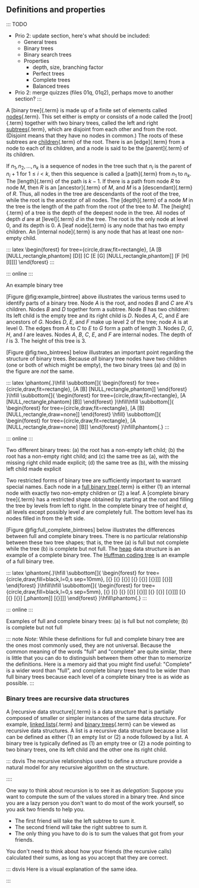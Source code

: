 
## Definitions and properties

::: TODO
- Prio 2: update section, here's what should be included:
    - General trees
    - Binary trees
    - Binary search trees
    - Properties
        - depth, size, branching factor
        - Perfect trees
        - Complete trees
        - Balanced trees
- Prio 2: merge quizzes (files 01q, 01q2), perhaps move to another section?
:::

A [binary tree]{.term} is made up of a finite
set of elements called [nodes](#node){.term}.
This set either is empty or consists of a node called the
[root]{.term} together with two binary trees,
called the left and right [subtrees](#subtree){.term}, which are disjoint from each other and from the root.
(Disjoint means that they have no nodes in common.) The roots of these
subtrees are [children](#child){.term} of the
root. There is an [edge]{.term} from a node to
each of its children, and a node is said to be the
[parent]{.term} of its children.

If $n_1, n_2, ..., n_k$ is a sequence of nodes in the tree such that
$n_i$ is the parent of $n_i+1$ for $1 \leq i < k$, then this sequence is
called a [path]{.term} from $n_1$ to $n_k$. The
[length]{.term} of the path is $k-1$. If there
is a path from node $R$ to node $M$, then $R$ is an
[ancestor]{.term} of $M$, and $M$ is a
[descendant]{.term} of $R$. Thus, all nodes in
the tree are descendants of the root of the tree, while the root is the
ancestor of all nodes. The [depth]{.term} of a
node $M$ in the tree is the length of the path from the root of the tree
to $M$. The [height]{.term} of a tree is the
depth of the deepest node in the tree. All nodes of depth $d$ are at
[level]{.term} $d$ in the tree. The root is the
only node at level 0, and its depth is 0. A
[leaf node]{.term} is any node that has two
empty children. An [internal node]{.term} is any
node that has at least one non-empty child.

<div id="fig:example_bintree">

::: latex
\begin{forest}
for tree={circle,draw,fit=rectangle},
[A [B [NULL,rectangle,phantom] [D]] [C [E [G] [NULL,rectangle,phantom]] [F [H] [I]]]]
\end{forest}
:::

::: online
<inlineav id="BinExampCON" src="Binary/BinExampCON.js" name="Binary/BinExampCON" links="Binary/BinExampCON.css" static/>
:::

An example binary tree
</div>

<!-- Alternative, use GraphViz:
```{.graphviz dpi=200 width=50mm #fig:example_bintree caption="Example binary tree"}
graph {
ranksep=0.3;
node [shape=circle];
{ node [shape=point, style=invis]; A0 A1 B0 B1 C0 E0 }

A -- B; A -- C;
{ rank=same; B -- A0 -- A1 -- C [style=invis] }

B -- D; C -- E; C -- F;
{ edge [style=invis]; B -- B0; B -- B1; C -- C0 }
{ rank=same; B0 -- B1 -- D -- E -- C0 -- F [style=invis] }

E -- G; F -- H; F -- I;
{ edge [style=invis]; E -- E0 }
{ rank=same; G -- E0 -- H -- I [style=invis] }
}
```
-->

[Figure @fig:example_bintree] above illustrates
the various terms used to identify parts of a binary tree.
Node $A$ is the root, and nodes $B$ and $C$ are $A$'s children.
Nodes $B$ and $D$ together form a subtree. Node $B$ has two
children: Its left child is the empty tree and its right child is $D$.
Nodes $A$, $C$, and $E$ are ancestors of $G$. Nodes $D$, $E$, and $F$
make up level 2 of the tree; node $A$ is at level 0. The edges from $A$
to $C$ to $E$ to $G$ form a path of length 3. Nodes $D$, $G$, $H$, and
$I$ are leaves. Nodes $A$, $B$, $C$, $E$, and $F$ are internal nodes.
The depth of $I$ is 3. The height of this tree is 3.


[Figure @fig:two_bintrees] below illustrates an important
point regarding the structure of binary trees. Because *all* binary tree
nodes have two children (one or both of which might be empty), the two
binary trees (a) and (b) in the figure are *not* the same.

<div id="fig:two_bintrees">

::: latex
\phantom{.}\hfill
\subbottom[]{
    \begin{forest}
    for tree={circle,draw,fit=rectangle}, [A [B] [NULL,rectangle,phantom]]
    \end{forest}
}\hfill
\subbottom[]{
    \begin{forest}
    for tree={circle,draw,fit=rectangle}, [A [NULL,rectangle,phantom] [B]]
    \end{forest}
}\hfill\hfill
\subbottom[]{
    \begin{forest}
    for tree={circle,draw,fit=rectangle}, [A [B] [NULL,rectangle,draw=none]]
    \end{forest}
\hfill}
\subbottom[]{
    \begin{forest}
    for tree={circle,draw,fit=rectangle}, [A [NULL,rectangle,draw=none] [B]]
    \end{forest}
}\hfill\phantom{.}
:::

::: online
<inlineav id="BinDiffCON" src="Binary/BinDiffCON.js" name="Binary/BinDiffCON" static/>
:::

Two different binary trees:
(a) the root has a non-empty left child;
(b) the root has a non-empty right child; and
(c) the same tree as (a), with the missing right child made explicit;
(d) the same tree as (b), with the missing left child made explicit
</div>

Two restricted forms of binary tree are sufficiently important to
warrant special names. Each node in a
[full binary tree](#full-tree){.term} is either
(1) an internal node with exactly two non-empty children or (2) a leaf.
A [complete binary tree]{.term} has a restricted
shape obtained by starting at the root and filling the tree by levels
from left to right. In the complete binary tree of height $d$, all
levels except possibly level $d$ are completely full. The bottom level
has its nodes filled in from the left side.

[Figure @fig:full_complete_bintrees] below illustrates
the differences between full and complete binary trees. There is no
particular relationship between these two tree shapes; that is, the tree (a) is
full but not complete while the tree (b) is complete but
not full. The [heap](#heaps-and-priority-queues) data
structure is an example of a complete binary tree. The
[Huffman coding tree](#huffman-coding-trees) is an example of a full binary tree.

<div id="fig:full_complete_bintrees">

::: latex
\phantom{.}\hfill
\subbottom[]{
    \begin{forest}
    for tree={circle,draw,fill=black,l=0,s sep=10mm}, [{} [{} [{}] [{} [{}] [{}]]] [{}]]
    \end{forest}
}\hfill\hfill
\subbottom[]{
    \begin{forest}
    for tree={circle,draw,fill=black,l=0,s sep=5mm}, [{} [{} [{} [{}] [{}]] [{} [{}] [{}]]] [{} [{} [{}] [,phantom]] [{}]]]
    \end{forest}
}\hfill\phantom{.}
:::

::: online
<inlineav id="FullCompCON" src="Binary/FullCompCON.js" name="Binary/FullCompCON" links="Binary/FullCompCON.css" static/>
:::

Examples of full and complete binary trees:
(a) is full but not complete; (b) is complete but not full
</div>

::: note
*Note*: While these definitions for full and complete binary tree are the
ones most commonly used, they are not universal. Because the common
meaning of the words "full" and "complete" are quite similar,
there is little that you can do to distinguish between them other
than to memorize the definitions. Here is a memory aid that you
might find useful: "Complete" is a wider word than "full", and
complete binary trees tend to be wider than full binary trees
because each level of a complete binary tree is as wide as possible.
:::


### Binary trees are recursive data structures

A [recursive data structure]{.term} is a data
structure that is partially composed of smaller or simpler instances of
the same data structure. For example,
[linked lists](#linked-list){.term} and
[binary trees](#binary-tree){.term} can be
viewed as recursive data structures. A list is a recursive data
structure because a list can be defined as either (1) an empty list or
(2) a node followed by a list. A binary tree is typically defined as (1)
an empty tree or (2) a node pointing to two binary trees, one its left
child and the other one its right child.

::: dsvis
The recursive relationships used to define a structure provide a natural
model for any recursive algorithm on the structure.

<inlineav id="ListRecDSCON" src="Binary/ListRecDSCON.js" name="Binary/ListRecDSCON" links="Binary/RecursiveDSCON.css" static/>

<inlineav id="BinRecDSCON" src="Binary/BinRecDSCON.js" name="Binary/BinRecDSCON" links="Binary/RecursiveDSCON.css" static/>
::::

One way to think about recursion is to see it as *delegation*:
Suppose you want to compute the sum of the values stored in a binary tree.
And since you are a lazy person you don't want to do most of the work yourself, so you ask two friends to help you.

- The first friend will take the left subtree to sum it.
- The second friend will take the right subtree to sum it.
- The only thing you have to do is to sum the values that got from your friends.

You don't need to think about how your friends (the recursive calls) calculated their sums, as long as you accept that they are correct.

::: dsvis
Here is a visual explanation of the same idea.

<inlineav id="SumBinaryTreeCON" src="Binary/SumBinaryTreeCON.js" name="Sum values in a Binary Tree Slide Show" links="Binary/RecursiveDSCON.css"/>
:::
